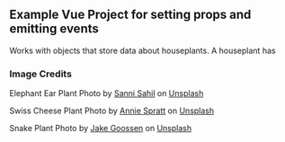 ## Example Vue Project for setting props and emitting events

Works with objects that store data about houseplants.  A houseplant has 


### Image Credits 

Elephant Ear Plant Photo by <a href="https://unsplash.com/@sannisahil?utm_source=unsplash&utm_medium=referral&utm_content=creditCopyText">Sanni Sahil</a> on <a href="https://unsplash.com/s/photos/houseplants?utm_source=unsplash&utm_medium=referral&utm_content=creditCopyText">Unsplash</a>
  

Swiss Cheese Plant Photo by <a href="https://unsplash.com/@anniespratt?utm_source=unsplash&utm_medium=referral&utm_content=creditCopyText">Annie Spratt</a> on <a href="https://unsplash.com/s/photos/houseplants?utm_source=unsplash&utm_medium=referral&utm_content=creditCopyText">Unsplash</a>
  

Snake Plant Photo by <a href="https://unsplash.com/@jakegoossen?utm_source=unsplash&utm_medium=referral&utm_content=creditCopyText">Jake Goossen</a> on <a href="https://unsplash.com/s/photos/snake-plant?utm_source=unsplash&utm_medium=referral&utm_content=creditCopyText">Unsplash</a>
  